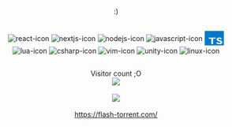 
<div align="center">
 
   :)

<div style="display: inline_block"><br>  
<img align="center" alt="react-icon" height="30" width="40" src="https://cdn.jsdelivr.net/gh/devicons/devicon/icons/react/react-original.svg">
<img align="center" alt="nextjs-icon" height="30" width="40" src="https://svgshare.com/i/iry.svg">
<img align="center" alt="nodejs-icon" height="30" width="40" src="https://cdn.jsdelivr.net/gh/devicons/devicon/icons/nodejs/nodejs-original.svg" />
<img align="center" alt="javascript-icon" height="30" width="40" src="https://cdn.jsdelivr.net/gh/devicons/devicon/icons/javascript/javascript-original.svg">
<img align="center" alt="typescript-icon" height="30" width="40" src="https://raw.githubusercontent.com/devicons/devicon/master/icons/typescript/typescript-plain.svg"> 
<img  align="center" alt="lua-icon" height="30" width="40" src="https://cdn.jsdelivr.net/gh/devicons/devicon/icons/lua/lua-original-wordmark.svg" />       
<img align="center" alt="csharp-icon" height="30" width="40" src="https://cdn.jsdelivr.net/gh/devicons/devicon/icons/csharp/csharp-original.svg">  
<img align="center" alt="vim-icon" height="30" width="40" src="https://cdn.jsdelivr.net/gh/devicons/devicon/icons/vim/vim-original.svg">  
<img align="center" alt="unity-icon" height="30" width="40" src="https://svgshare.com/i/eCB.svg">
<img align="center" alt="linux-icon" height="30" width="40" src="https://cdn.jsdelivr.net/gh/devicons/devicon/icons/linux/linux-original.svg">
 
  ##
 
 <p align="center"> 
  Visitor count ;O<br>
  <img src="https://profile-counter.glitch.me/marcosdanielr/count.svg" />
</p>
 
<div> 

 <a href="https://www.linkedin.com/in/marcos-daniel-081a47221/?fbclid=IwAR2kfPeEmt1d2jujBjt1OKn4BdKZ3fxVTeiCfeyGlZA5OyCaiuaJ3djfiKQ" target="_blank"><img src="https://img.shields.io/badge/-LinkedIn-%230077B5?style=for-the-badge&logo=linkedin&logoColor=white" target="_blank"></a> 


 https://flash-torrent.com/
</div>
